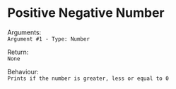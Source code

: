 # Positive Negative Number

Arguments:  
```Argument #1 - Type: Number```
  
Return:  
```None```
  
Behaviour:  
```Prints if the number is greater, less or equal to 0```
